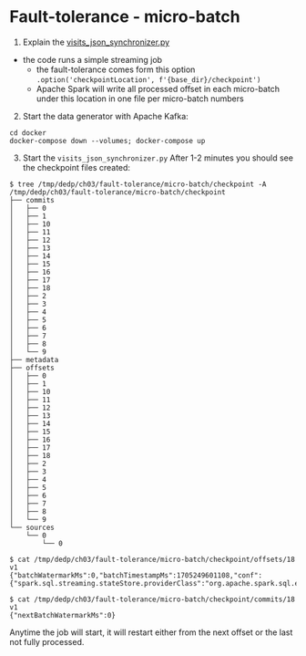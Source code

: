 # Fault-tolerance - micro-batch

1. Explain the [visits_json_synchronizer.py](visits_json_synchronizer.py)
* the code runs a simple streaming job
  * the fault-tolerance comes form this option `.option('checkpointLocation', f'{base_dir}/checkpoint')`
  * Apache Spark will write all processed offset in each micro-batch under this location in one file per micro-batch
    numbers
2. Start the data generator with Apache Kafka:
```
cd docker
docker-compose down --volumes; docker-compose up
```
3. Start the `visits_json_synchronizer.py`
After 1-2 minutes you should see the checkpoint files created:
```
$ tree /tmp/dedp/ch03/fault-tolerance/micro-batch/checkpoint -A
/tmp/dedp/ch03/fault-tolerance/micro-batch/checkpoint
├── commits
│   ├── 0
│   ├── 1
│   ├── 10
│   ├── 11
│   ├── 12
│   ├── 13
│   ├── 14
│   ├── 15
│   ├── 16
│   ├── 17
│   ├── 18
│   ├── 2
│   ├── 3
│   ├── 4
│   ├── 5
│   ├── 6
│   ├── 7
│   ├── 8
│   └── 9
├── metadata
├── offsets
│   ├── 0
│   ├── 1
│   ├── 10
│   ├── 11
│   ├── 12
│   ├── 13
│   ├── 14
│   ├── 15
│   ├── 16
│   ├── 17
│   ├── 18
│   ├── 2
│   ├── 3
│   ├── 4
│   ├── 5
│   ├── 6
│   ├── 7
│   ├── 8
│   └── 9
└── sources
    └── 0
        └── 0
        
$ cat /tmp/dedp/ch03/fault-tolerance/micro-batch/checkpoint/offsets/18
v1
{"batchWatermarkMs":0,"batchTimestampMs":1705249601108,"conf":{"spark.sql.streaming.stateStore.providerClass":"org.apache.spark.sql.execution.streaming.state.HDFSBackedStateStoreProvider","spark.sql.streaming.join.stateFormatVersion":"2","spark.sql.streaming.stateStore.compression.codec":"lz4","spark.sql.streaming.stateStore.rocksdb.formatVersion":"5","spark.sql.streaming.statefulOperator.useStrictDistribution":"true","spark.sql.streaming.flatMapGroupsWithState.stateFormatVersion":"2","spark.sql.streaming.multipleWatermarkPolicy":"min","spark.sql.streaming.aggregation.stateFormatVersion":"2","spark.sql.shuffle.partitions":"2"}}

$ cat /tmp/dedp/ch03/fault-tolerance/micro-batch/checkpoint/commits/18
v1
{"nextBatchWatermarkMs":0}
```
Anytime the job will start, it will restart either from the next offset or the last not fully processed.